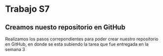 # Trabajo S7
## Creamos nuesto repositorio en GitHub
Realizamos los pasos correpondientes para poder crear nuestro repositorio en GitHub, en donde se esta subiendo la tarea que fue entregada en la semana 3